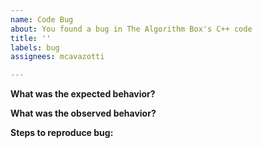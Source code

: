 ```yaml
---
name: Code Bug
about: You found a bug in The Algorithm Box's C++ code
title: ''
labels: bug
assignees: mcavazotti

---
```


**What was the expected behavior?**

**What was the observed behavior?**

**Steps to reproduce bug:**
